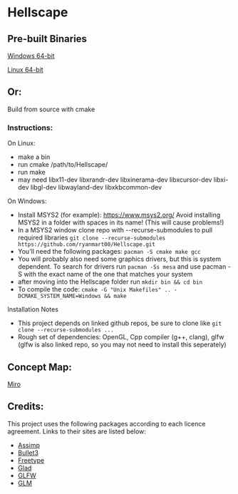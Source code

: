 # Hellscape

## Pre-built Binaries
<a id="raw-url" href="https://github.com/ryanmart00/Hellscape/raw/master/builds/Win64/Hellscape.zip"> Windows 64-bit</a>

<a id="raw-url" href="https://github.com/ryanmart00/Hellscape/raw/master/builds/Linux/Hellscape.zip"> Linux 64-bit</a>

## Or:
Build from source with cmake

### Instructions:

On Linux:
- make a bin 
- run cmake /path/to/Hellscape/
- run make
- may need libx11-dev libxrandr-dev libxinerama-dev libxcursor-dev libxi-dev libgl-dev libwayland-dev libxkbcommon-dev

On Windows:
- Install MSYS2 (for example): https://www.msys2.org/ Avoid installing MSYS2 in a folder with spaces in its name! (This will cause problems!)
- In a MSYS2 window clone repo with --recurse-submodules to pull required libraries ```git clone --recurse-submodules https://github.com/ryanmart00/Hellscape.git```
- You'll need the following packages: ```pacman -S cmake make gcc```
- You will probably also need some graphics drivers, but this is system dependent. To search for drivers run ```pacman -Ss mesa``` and use pacman -S with the exact name of the one that matches your system
- after moving into the Hellscape folder run ```mkdir bin && cd bin```
- To compile the code: ```cmake -G "Unix Makefiles" .. -DCMAKE_SYSTEM_NAME=Windows && make```

Installation Notes
- This project depends on linked github repos, be sure to clone like `git clone --recurse-submodules ...`
- Rough set of dependencies: OpenGL, Cpp compiler (g++, clang), glfw (glfw is also linked repo, so you may not need to install this seperately)


## Concept Map:
<a id="raw-url" href="https://miro.com/app/board/o9J_knGxncc=/"> Miro</a>


## Credits:
This project uses the following packages according to each licence agreement. Links to their sites are listed below:

- [Assimp](https://github.com/assimp/assimp)
- [Bullet3](https://github.com/bulletphysics/bullet3)
- [Freetype](https://www.freetype.org/index.html)
- [Glad](https://github.com/Dav1dde/glad)
- [GLFW](https://github.com/glfw/glfw)
- [GLM](https://github.com/g-truc/glm)
